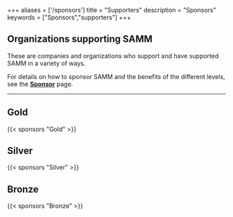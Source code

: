 +++
aliases = ['/sponsors']
title = "Supporters"
description = "Sponsors"
keywords = ["Sponsors","supporters"]
+++

## Organizations supporting SAMM

These are companies and organizations who support and have supported SAMM in a variety of ways.

For details on how to sponsor SAMM and the benefits of the different levels, see the <b>[Sponsor](/sponsor)</b> page.

---
## Gold

{{< sponsors "Gold" >}}

## Silver

{{< sponsors "Silver" >}}

## Bronze

{{< sponsors "Bronze" >}}


